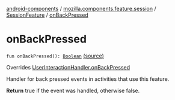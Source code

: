 [android-components](../../index.md) / [mozilla.components.feature.session](../index.md) / [SessionFeature](index.md) / [onBackPressed](./on-back-pressed.md)

# onBackPressed

`fun onBackPressed(): `[`Boolean`](https://kotlinlang.org/api/latest/jvm/stdlib/kotlin/-boolean/index.html) [(source)](https://github.com/mozilla-mobile/android-components/blob/master/components/feature/session/src/main/java/mozilla/components/feature/session/SessionFeature.kt#L37)

Overrides [UserInteractionHandler.onBackPressed](../../mozilla.components.support.base.feature/-user-interaction-handler/on-back-pressed.md)

Handler for back pressed events in activities that use this feature.

**Return**
true if the event was handled, otherwise false.

